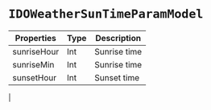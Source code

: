 # `IDOWeatherSunTimeParamModel`

| Properties | Type | Description |
| ----------- | ------- | ------------ |
| sunriseHour | Int | Sunrise time|
| sunriseMin | Int | Sunrise time|
| sunsetHour | Int | Sunset time|
|